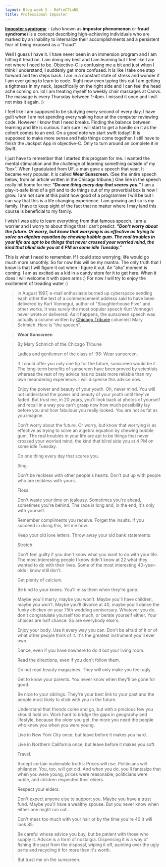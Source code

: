 ```yaml
---
layout: Blog week 5 - ReFLeCTioNS
title: Professional Imposter
---
```


[**Imposter syndrome**](https://en.wikipedia.org/wiki/Impostor_syndrome****) - (also known as **impostor phenomenon** or **fraud syndrome**) is a concept describing high-achieving individuals who are marked by an inability to internalize their accomplishments and a persistent fear of being exposed as a "fraud”.

Well I guess I have it.  I have never been in an immersion program and I am hitting it head on.  I am doing my best and I am learning but I feel like I am not where I need to be.  Objective-C is confusing me a bit and just when I think I understand, I suddenly get more confused.  It is like I take one step forward and ten steps back.  I am in a constant state of stress and wonder if I am ever going to learn to code.  Right now even typing this out I am getting a tightness in my neck, (specifically on the right side and I can feel the head ache coming on. lol  I am treating myself to weekly chair massages at Canvs.  The massage is every Thursday between 1-4pm.  I missed it once and I will not miss it again. :)  

I feel like I am supposed to be studying every second of every day.  I have guilt when I am not spending every waking hour at the computer reviewing code.  However I know that I need breaks.  Finding the balance between learning and life is curious.  I am sure I will start to get a handle on it as the cohort comes to an end.  On a good note we start swift today!!  It is supposed to make more sense and help things come together.  I still have to finish the Jackpot App in objective-C. Only to turn around an complete it in Swift.

I just have to remember that I started this program for me.  I wanted the mental stimulation and the challenge of learning something outside of my “box”.  When I gradulated from UF, a man gave a speech that year.  It became very popular.  It is called **Wear Sunscreen**. (See the entire speech below, from an article written in the Chicago tribune.) One line in the speech really hit home for me: ***"Do one thing every day that scares you.”***  I am a play-it-safe kind of a girl and to do things out of my proverbial box is how I grow.  I am not sure at this point how good of a programmer I will be but I can say that this is a life changing experience.  I am growing and so is my family.  I have to keep sight of the fact that no matter where I may land this course is beneficial to my family.

I wish I was able to learn everything from that famous speech. I am a worrier and I worry to about things that I can’t predict. ***"Don't worry about the future. Or worry, but know that worrying is as effective as trying to solve an algebra equation by chewing bubble gum. The real troubles in your life are apt to be things that never crossed your worried mind, the kind that blind side you at 4 PM on some idle Tuesday.”***
 
This is what I need to remember.  If I could stop worrying, life would go much more smoothly.  So for now this will be my mantra.  The only truth that I know is that I will figure it out when I figure it out.  An “aha” moment is coming. I am as excited as a kid in a candy store for it to get here.  When it does I will welcome it with open arms  :)  For now I will try to enjoy the excitement of treading water :)  


> In August 1997, e-mail enthusiasts burned up cyberspace sending each other the text of a commencement address said to have been delivered by Kurt Vonnegut, author of "Slaughterhouse Five" and other works. It was surely the most popular speech Kurt Vonnegut never wrote or delivered. As it happens, the sunscreen speech was actually a column written by [Chicago Tribune](http://www.planetgary.com/sunscreen.htm) columnist Mary Schmich. Here is "the speech".

> **Wear Sunscreen**

> By Mary Schmich of the Chicago Tribune
> 
> Ladies and gentlemen of the class of '98: Wear sunscreen. 
> 
> If I could offer you only one tip for the future, sunscreen would be it. The long-term benefits of sunscreen have been proved by scientists whereas the rest of my advice has no basis more reliable than my own meandering experience. I will dispense this advice now. 
> 
> Enjoy the power and beauty of your youth. Oh, never mind. You will not understand the power and beauty of your youth until they've faded. But trust me, in 20 years, you'll look back at photos of yourself and recall in a way you can't grasp now how much possibility lay before you and how fabulous you really looked. You are not as fat as you imagine. 
> 
> Don't worry about the future. Or worry, but know that worrying is as effective as trying to solve an algebra equation by chewing bubble gum. The real troubles in your life are apt to be things that never crossed your worried mind, the kind that blind side you at 4 PM on some idle Tuesday. 
> 
> Do one thing every day that scares you. 
> 
> Sing. 
> 
> Don't be reckless with other people's hearts. Don't put up with people who are reckless with yours. 
> 
> Floss. 
> 
> Don't waste your time on jealousy. Sometimes you're ahead, sometimes you're behind. The race is long and, in the end, it's only with yourself. 
> 
> Remember compliments you receive. Forget the insults. If you succeed in doing this, tell me how. 
> 
> Keep your old love letters. Throw away your old bank statements. 
> 
> Stretch. 
> 
> Don't feel guilty if you don't know what you want to do with your life. The most interesting people I know didn't know at 22 what they wanted to do with their lives. Some of the most interesting 40-year-olds I know still don't. 
> 
> Get plenty of calcium. 
> 
> Be kind to your knees. You'll miss them when they're gone. 
> 
> Maybe you'll marry, maybe you won't. Maybe you'll have children, maybe you won't. Maybe you'll divorce at 40, maybe you'll dance the funky chicken on your 75th wedding anniversary. Whatever you do, don't congratulate yourself too much, or berate yourself either. Your choices are half chance. So are everybody else's. 
> 
> Enjoy your body. Use it every way you can. Don't be afraid of it or of what other people think of it. It's the greatest instrument you'll ever own. 
> 
> Dance, even if you have nowhere to do it but your living room. 
> 
> Read the directions, even if you don't follow them. 
> 
> Do not read beauty magazines. They will only make you feel ugly. 
> 
> Get to know your parents. You never know when they'll be gone for good. 
> 
> Be nice to your siblings. They're your best link to your past and the people most likely to stick with you in the future. 
> 
> Understand that friends come and go, but with a precious few you should hold on. Work hard to bridge the gaps in geography and lifestyle, because the older you get, the more you need the people who knew you when you were young. 
> 
> Live in New York City once, but leave before it makes you hard. 
> 
> Live in Northern California once, but leave before it makes you soft. 
> 
> Travel. 
> 
> Accept certain inalienable truths: Prices will rise. Politicians will philander. You, too, will get old. And when you do, you'll fantasize that when you were young, prices were reasonable, politicians were noble, and children respected their elders. 
> 
> Respect your elders. 
> 
> Don't expect anyone else to support you. Maybe you have a trust fund. Maybe you'll have a wealthy spouse. But you never know when either one might run out. 
> 
> Don't mess too much with your hair or by the time you're 40 it will look 85. 
> 
> Be careful whose advice you buy, but be patient with those who supply it. Advice is a form of nostalgia. Dispensing it is a way of fishing the past from the disposal, wiping it off, painting over the ugly parts and recycling it for more than it's worth. 
> 
> But trust me on the sunscreen.

